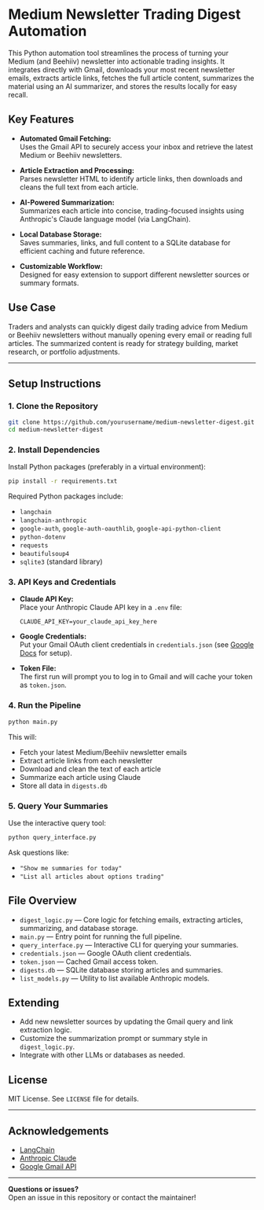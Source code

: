 # Medium Newsletter Trading Digest Automation

This Python automation tool streamlines the process of turning your Medium (and Beehiiv) newsletter into actionable trading insights. It integrates directly with Gmail, downloads your most recent newsletter emails, extracts article links, fetches the full article content, summarizes the material using an AI summarizer, and stores the results locally for easy recall.

## Key Features

- **Automated Gmail Fetching:**  
  Uses the Gmail API to securely access your inbox and retrieve the latest Medium or Beehiiv newsletters.

- **Article Extraction and Processing:**  
  Parses newsletter HTML to identify article links, then downloads and cleans the full text from each article.

- **AI-Powered Summarization:**  
  Summarizes each article into concise, trading-focused insights using Anthropic's Claude language model (via LangChain).

- **Local Database Storage:**  
  Saves summaries, links, and full content to a SQLite database for efficient caching and future reference.

- **Customizable Workflow:**  
  Designed for easy extension to support different newsletter sources or summary formats.

## Use Case

Traders and analysts can quickly digest daily trading advice from Medium or Beehiiv newsletters without manually opening every email or reading full articles. The summarized content is ready for strategy building, market research, or portfolio adjustments.

---

## Setup Instructions

### 1. Clone the Repository

```bash
git clone https://github.com/yourusername/medium-newsletter-digest.git
cd medium-newsletter-digest
```

### 2. Install Dependencies

Install Python packages (preferably in a virtual environment):

```bash
pip install -r requirements.txt
```

Required Python packages include:
- `langchain`
- `langchain-anthropic`
- `google-auth`, `google-auth-oauthlib`, `google-api-python-client`
- `python-dotenv`
- `requests`
- `beautifulsoup4`
- `sqlite3` (standard library)

### 3. API Keys and Credentials

- **Claude API Key:**  
  Place your Anthropic Claude API key in a `.env` file:
  ```
  CLAUDE_API_KEY=your_claude_api_key_here
  ```

- **Google Credentials:**  
  Put your Gmail OAuth client credentials in `credentials.json` (see [Google Docs](https://developers.google.com/gmail/api/quickstart/python) for setup).

- **Token File:**  
  The first run will prompt you to log in to Gmail and will cache your token as `token.json`.

### 4. Run the Pipeline

```bash
python main.py
```

This will:
- Fetch your latest Medium/Beehiiv newsletter emails
- Extract article links from each newsletter
- Download and clean the text of each article
- Summarize each article using Claude
- Store all data in `digests.db`

### 5. Query Your Summaries

Use the interactive query tool:

```bash
python query_interface.py
```

Ask questions like:
- `"Show me summaries for today"`
- `"List all articles about options trading"`

## File Overview

- `digest_logic.py` — Core logic for fetching emails, extracting articles, summarizing, and database storage.
- `main.py` — Entry point for running the full pipeline.
- `query_interface.py` — Interactive CLI for querying your summaries.
- `credentials.json` — Google OAuth client credentials.
- `token.json` — Cached Gmail access token.
- `digests.db` — SQLite database storing articles and summaries.
- `list_models.py` — Utility to list available Anthropic models.

## Extending

- Add new newsletter sources by updating the Gmail query and link extraction logic.
- Customize the summarization prompt or summary style in `digest_logic.py`.
- Integrate with other LLMs or databases as needed.

## License

MIT License. See `LICENSE` file for details.

---

## Acknowledgements

- [LangChain](https://github.com/langchain-ai/langchain)
- [Anthropic Claude](https://www.anthropic.com/)
- [Google Gmail API](https://developers.google.com/gmail/api)

---

**Questions or issues?**  
Open an issue in this repository or contact the maintainer!
